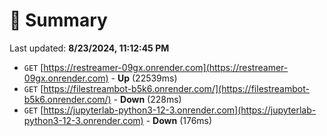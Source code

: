 # 📖 Summary
Last updated: **8/23/2024, 11:12:45 PM**

- `GET` [https://restreamer-09gx.onrender.com](https://restreamer-09gx.onrender.com) - **Up** (22539ms)
- `GET` [https://filestreambot-b5k6.onrender.com/](https://filestreambot-b5k6.onrender.com/) - **Down** (228ms)
- `GET` [https://jupyterlab-python3-12-3.onrender.com](https://jupyterlab-python3-12-3.onrender.com) - **Down** (176ms)
